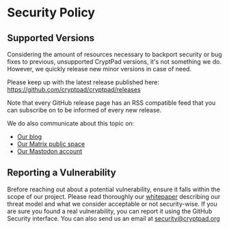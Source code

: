 <!--
SPDX-FileCopyrightText: 2023 XWiki CryptPad Team <contact@cryptpad.org> and contributors

SPDX-License-Identifier: AGPL-3.0-or-later
-->

# Security Policy

## Supported Versions

Considering the amount of resources necessary to backport security or bug fixes to previous, unsupported CryptPad versions, it's not something we do.
However, we quickly release new minor versions in case of need.

Please keep up with the latest release published here: https://github.com/cryptpad/cryptpad/releases

Note that every GitHub release page has an RSS compatible feed that you can subscribe on to be informed of every new release.

We do also communicate about this topic on:
- [Our blog](https://blog.cryptpad.org)
- [Our Matrix public space](https://matrix.to/#/#cryptpad:matrix.xwiki.com)
- [Our Mastodon account](https://social.xwiki.com/@CryptPad)

## Reporting a Vulnerability

Brefore reaching out about a potential vulnerability, ensure it falls within the scope of our project. Please read thoroughly our [whitepaper](https://blog.cryptpad.org/2023/02/02/Whitepaper/) describing our threat model and what we consider acceptable or not security-wise. If you are sure you found a real vulnerability, you can report it using the GitHub Security interface. You can also send us an email at security@cryptpad.org

